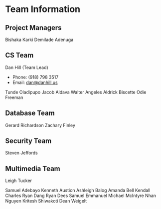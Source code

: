 Team Information
================

Project Managers
----------------
Bishaka Karki
Demilade Adenuga

CS Team
-------
Dan Hill (Team Lead)
+ Phone: (918) 798 3517
+ Email: dan@danhill.us

Tunde Oladipupo
Jacob Aldava
Walter Angeles
Aldrick Biscette
Odie Freeman

Database Team
-------------
Gerard Richardson
Zachary Finley

Security Team
-------------
Steven Jeffords

Multimedia Team
---------------
Leigh Tucker



Samuel Adebayo
Kenneth Austion
Ashleigh Balog
Amanda Bell
Kendall Charles
Ryan Dang
Ryan Dees
Samuel Emmanuel
Michael McIntyre
Nhan Nguyen
Kritesh Shiwakoti
Dean Weigelt